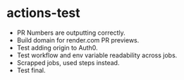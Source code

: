 # actions-test

- PR Numbers are outputting correctly.
- Build domain for render.com PR previews.
- Test adding origin to Auth0.
- Test workflow and env variable readability across jobs.
- Scrapped jobs, used steps instead.
- Test final.
